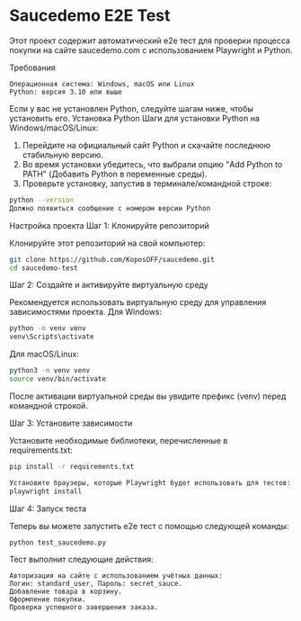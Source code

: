 # Saucedemo E2E Test

Этот проект содержит автоматический e2e тест для проверки процесса покупки на сайте saucedemo.com с использованием Playwright и Python.

Требования

    Операционная система: Windows, macOS или Linux
    Python: версия 3.10 или выше

Если у вас не установлен Python, следуйте шагам ниже, чтобы установить его.
Установка Python
Шаги для установки Python на Windows/macOS/Linux:

   1. Перейдите на официальный сайт Python и скачайте последнюю стабильную версию.
   2. Во время установки убедитесь, что выбрали опцию "Add Python to PATH" (Добавить Python в переменные среды).
   3. Проверьте установку, запустив в терминале/командной строке:
```bash
python --version
Должно появиться сообщение с номером версии Python
```
Настройка проекта
Шаг 1: Клонируйте репозиторий

Клонируйте этот репозиторий на свой компьютер:
```bash
git clone https://github.com/KoposOFF/saucedemo.git
cd saucedemo-test
```
Шаг 2: Создайте и активируйте виртуальную среду

Рекомендуется использовать виртуальную среду для управления зависимостями проекта.
Для Windows:
```bash
python -m venv venv
venv\Scripts\activate
```
Для macOS/Linux:
```bash
python3 -m venv venv
source venv/bin/activate
```
После активации виртуальной среды вы увидите префикс (venv) перед командной строкой.

Шаг 3: Установите зависимости

Установите необходимые библиотеки, перечисленные в requirements.txt:
```bash
pip install -r requirements.txt

Установите браузеры, которые Playwright будет использовать для тестов:
playwright install
```
Шаг 4: Запуск теста

Теперь вы можете запустить e2e тест с помощью следующей команды:
```bash
python test_saucedemo.py
```
Тест выполнит следующие действия:

    Авторизация на сайте с использованием учётных данных:
    Логин: standard_user, Пароль: secret_sauce.
    Добавление товара в корзину.
    Оформление покупки.
    Проверка успешного завершения заказа.
